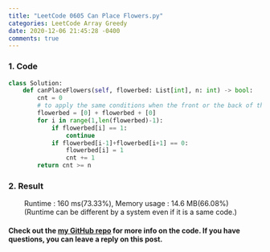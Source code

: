 ```yaml
---
title: "LeetCode 0605 Can Place Flowers.py"
categories: LeetCode Array Greedy
date: 2020-12-06 21:45:28 -0400
comments: true
---
```


### 1. Code
```python
class Solution:
    def canPlaceFlowers(self, flowerbed: List[int], n: int) -> bool:
        cnt = 0
        # to apply the same conditions when the front or the back of the list is zero, put zero on the front and back of the list.
        flowerbed = [0] + flowerbed + [0]
        for i in range(1,len(flowerbed)-1):
            if flowerbed[i] == 1:
                continue
            if flowerbed[i-1]+flowerbed[i+1] == 0:
                flowerbed[i] = 1
                cnt += 1
        return cnt >= n
```

### 2. Result
&nbsp;&nbsp;&nbsp;&nbsp;&nbsp;&nbsp;&nbsp;&nbsp;Runtime : 160 ms(73.33%), Memory usage : 14.6 MB(66.08%)  
&nbsp;&nbsp;&nbsp;&nbsp;&nbsp;&nbsp;&nbsp;&nbsp;(Runtime can be different by a system even if it is a same code.)

#### Check out the [my GitHub repo][hyuk-gh] for more info on the code. If you have questions, you can leave a reply on this post.
[hyuk-gh]: https://github.com/dlgur1994/StudyAlgorithms
